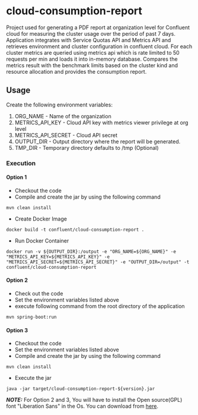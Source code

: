 # cloud-consumption-report
Project used for generating a PDF report at organization level for Confluent cloud for measuring the cluster usage over the period of past 7 days.
Application integrates with Service Quotas API and Metrics API and retrieves environment and cluster configuration in confluent cloud. 
For each cluster metrics are queried using metrics api which is rate limited to 50 requests per min and loads it into in-memory database. 
Compares the metrics result with the benchmark limits based on the cluster kind and resource allocation and provides the consumption report.
## Usage
Create the following environment variables:
1. ORG_NAME - Name of the organization
2. METRICS_API_KEY  - Cloud API key with metrics viewer privilege at org level
3. METRICS_API_SECRET - Cloud API secret 
4. OUTPUT_DIR - Output directory where the report will be generated.
5. TMP_DIR - Temporary directory defaults to /tmp (Optional)
### Execution

#### Option 1
- Checkout the code
- Compile and create the jar by using the following command
``` SHELL
mvn clean install
```
- Create Docker Image
``` SHELL
docker build -t confluent/cloud-consumption-report .
```
- Run Docker Container
``` SHELL
docker run -v ${OUTPUT_DIR}:/output -e "ORG_NAME=${ORG_NAME}" -e "METRICS_API_KEY=${METRICS_API_KEY}" -e "METRICS_API_SECRET=${METRICS_API_SECRET}" -e "OUTPUT_DIR=/output" -t confluent/cloud-consumption-report
```
#### Option 2
- Check out the code
- Set the environment variables listed above
- execute following command from the root directory of the application
``` SHELL
mvn spring-boot:run
```
#### Option 3
- Checkout the code
- Set the environment variables listed above
- Compile and create the jar by using the following command
``` SHELL
mvn clean install
```
- Execute the jar
``` SHELL
java -jar target/cloud-consumption-report-${version}.jar 
```

**_NOTE:_**  For Option 2 and 3, You will have to install the Open source(GPL) font "Liberation Sans" in the Os. You can download from [here](https://dl.dafont.com/dl/?f=liberation_sans).